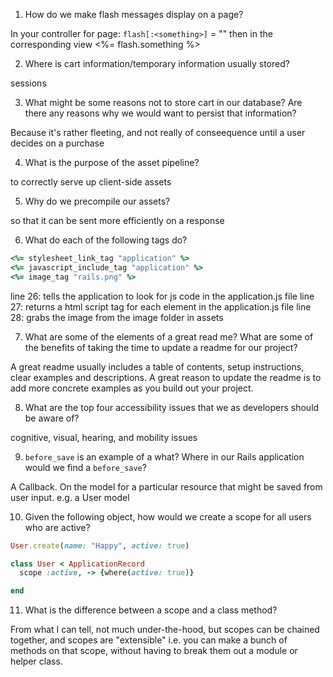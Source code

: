 1. How do we make flash messages display on a page?

In your controller for page: `flash[:<something>]` = "<message>"
then in the corresponding view <%= flash.something %>

2. Where is cart information/temporary information usually stored?

sessions

3. What might be some reasons not to store cart in our database? Are there any reasons why we would want to persist that information?

Because it's rather fleeting, and not really of conseequence until a user
decides on a purchase

4. What is the purpose of the asset pipeline?

to correctly serve up client-side assets

5. Why do we precompile our assets?

so that it can be sent more efficiently on a response

6. What do each of the following tags do?

```ruby
<%= stylesheet_link_tag "application" %>
<%= javascript_include_tag "application" %>
<%= image_tag "rails.png" %>
```
line 26: tells the application to look for js code in the application.js file
line 27: returns a html script tag for each element in the application.js file
line 28: grabs the image from the image folder in assets

7. What are some of the elements of a great read me? What are some of the benefits of taking the time to update a readme for our project?

A great readme usually includes a table of contents, setup instructions, clear examples and descriptions.
A great reason to update the readme is to add more concrete examples as you build out your project.

8. What are the top four accessibility issues that we as developers should be aware of?

cognitive, visual, hearing, and mobility issues

9. `before_save` is an example of a what? Where in our Rails application would we find a `before_save`?

A Callback. On the model for a particular resource that might be saved from user input. e.g. a User model

10. Given the following object, how would we create a scope for all users who are active?

```ruby
User.create(name: "Happy", active: true)
```

```ruby
class User < ApplicationRecord
  scope :active, -> {where(active: true)}

end
```
11. What is the difference between a scope and a class method?

From what I can tell, not much under-the-hood, but scopes can be chained together,
and scopes are "extensible" i.e. you can make a bunch of methods on that scope, without
having to break them out a module or helper class.



